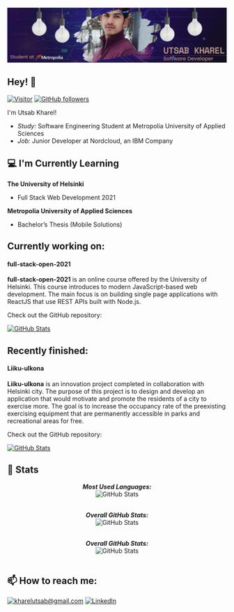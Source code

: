 ![Utsab Kharel Banner Image](./bannerColor.png)
<!-- <h2 align='center'>Utsab Kharel</h2>
<p align='center'><b>A Software Engineering Student at Metropolia University of Applied Sciences</b></p> -->

<h2>Hey! 👋</h2>

[![Visitor](https://visitor-badge.laobi.icu/badge?page_id=utsabk.full-stack-open-2021)](https://github.com/utsabk) [![GitHub followers](https://img.shields.io/github/followers/utsabk.svg?style=social&label=Follow)](https://github.com/utsabk?tab=followers)

I'm Utsab Kharel! 
- <i>Study:</i> Software Engineering Student at Metropolia University of Applied Sciences 
- <i>Job:</i> Junior Developer at Nordcloud, an IBM Company

<h2>💻 I'm Currently Learning</h2>

__The University of Helsinki__
- Full Stack Web Development 2021


__Metropolia University of Applied Sciences__
- Bachelor’s Thesis (Mobile Solutions)

<h2>Currently working on:</h2>
<h4>full-stack-open-2021</h4>

__full-stack-open-2021__ is an online course offered by the University of Helsinki. This course introduces to modern JavaScript-based web development. The main focus is on building single page applications with ReactJS that use REST APIs built with Node.js.

Check out the GitHub repository:
<div>
  <p>
    <a href="https://github.com/utsabk/full-stack-open-2021">
      <img src="https://github-readme-stats.vercel.app/api/pin/?username=utsabk&repo=full-stack-open-2021&show_owner=True" alt="GitHub Stats" />
    </a>
  </p>
</div>

<h2>Recently finished:</h2>
<h4>Liiku-ulkona</h4>

__Liiku-ulkona__ is an innovation project completed in collaboration with Helsinki city. The purpose of this project is to design and develop an application that would motivate and promote the residents of a city to exercise more. The goal is to increase the occupancy rate of the preexisting exercising equipment that are permanently accessible in parks and recreational areas for free.

Check out the GitHub repository:
<div>
  <p>
    <a href="https://github.com/utsabk/liiku-ulkona-app">
      <img src="https://github-readme-stats.vercel.app/api/pin/?username=utsabk&repo=liiku-ulkona-app&show_owner=true" alt="GitHub Stats" />
    </a>
  </p>
</div>


<h2>👀 Stats</h2>

<div>
  
  <p align="center">
  <b><em>Most Used Languages:</em></b> <br/>
    <img src="https://github-readme-stats.vercel.app/api/top-langs/?username=utsabk&layout=compact" alt="GitHub Stats" /> <br/><br/>
</p>

<p align="center">
  <b><em>Overall GitHub Stats:</em></b> <br/>
    <img src="https://github-readme-streak-stats.herokuapp.com/?user=utsabk" alt="GitHub Stats" /> <br/><br/>
</p>

<p align="center">
  <b><em>Overall GitHub Stats:</em></b> <br/>
    <img src="https://github-readme-stats.vercel.app/api?username=utsabk&theme=monokai&count_private=true&show_icons=true&hide=contribs" alt="GitHub Stats" /> <br/><br/>
</p>



</div>





<h2>📫 How to reach me:</h2>

<a href="mailto:kharelutsab@gmail.com">![kharelutsab@gmail.com](https://img.shields.io/badge/Gmail-D14836?style=for-the-badge&logo=gmail&logoColor=white)</a> <a href="https://www.linkedin.com/in/utsabk/">![LinkedIn](https://img.shields.io/badge/LinkedIn-0077B5?style=for-the-badge&logo=linkedin&logoColor=white)</a>
